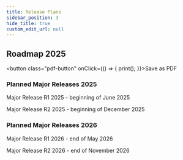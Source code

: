 ```yaml
---
title: Release Plans
sidebar_position: 3
hide_title: true
custom_edit_url: null
---
```

## Roadmap 2025
<button class="pdf-button" onClick={() => { print(); }}>Save as PDF</button>

### Planned Major Releases 2025
Major Release R1 2025 - beginning of June 2025

Major Release R2 2025 - beginning of December 2025

### Planned Major Releases 2026
Major Release R1 2026 - end of May 2026

Major Release R2 2026 - end of November 2026

